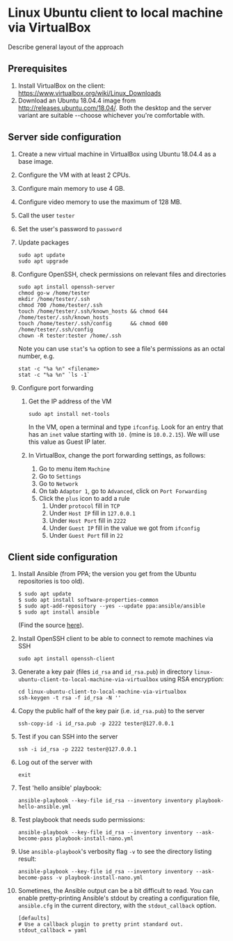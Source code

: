 # Linux Ubuntu client to local machine via VirtualBox

Describe general layout of the approach

## Prerequisites

1. Install VirtualBox on the client: https://www.virtualbox.org/wiki/Linux_Downloads
1. Download an Ubuntu 18.04.4 image from http://releases.ubuntu.com/18.04/. Both the desktop and the server variant are
suitable --choose whichever you're comfortable with.

## Server side configuration

1. Create a new virtual machine in VirtualBox using Ubuntu 18.04.4 as a base image.
1. Configure the VM with at least 2 CPUs.
1. Configure main memory to use 4 GB.
1. Configure video memory to use the maximum of 128 MB.
1. Call the user ``tester``
1. Set the user's password to ``password``
1. Update packages

    ```
    sudo apt update
    sudo apt upgrade
    ```

1. Configure OpenSSH, check permissions on relevant files and directories

    ```
    sudo apt install openssh-server
    chmod go-w /home/tester
    mkdir /home/tester/.ssh
    chmod 700 /home/tester/.ssh
    touch /home/tester/.ssh/known_hosts && chmod 644 /home/tester/.ssh/known_hosts
    touch /home/tester/.ssh/config      && chmod 600 /home/tester/.ssh/config
    chown -R tester:tester /home/.ssh
    ```

    Note you can use ``stat``'s ``%a`` option to see a file's permissions as an octal number, e.g.

    ```shell
    stat -c "%a %n" <filename>
    stat -c "%a %n" `ls -1`
    ```

1. Configure port forwarding

    1. Get the IP address of the VM
        
        ```shell
        sudo apt install net-tools
        ```

        In the VM, open a terminal and type ``ifconfig``. Look for an entry that has an ``inet`` value starting with ``10.`` (mine is ``10.0.2.15``). We will use this value as Guest IP later.

    1. In VirtualBox, change the port forwarding settings, as follows:
        1. Go to menu item ``Machine``
        1. Go to ``Settings``
        1. Go to ``Network``
        1. On tab ``Adaptor 1``, go to ``Advanced``, click on ``Port Forwarding``
        1. Click the ``plus`` icon to add a rule
            1. Under ``protocol`` fill in ``TCP``
            1. Under ``Host IP`` fill in ``127.0.0.1``
            1. Under ``Host Port`` fill in ``2222``
            1. Under ``Guest IP`` fill in the value we got from ``ifconfig``
            1. Under ``Guest Port`` fill in ``22``


## Client side configuration

1. Install Ansible (from PPA; the version you get from the Ubuntu repositories is too old).

    ```shell
    $ sudo apt update
    $ sudo apt install software-properties-common
    $ sudo apt-add-repository --yes --update ppa:ansible/ansible
    $ sudo apt install ansible
    ```

    (Find the source [here](https://docs.ansible.com/ansible/latest/installation_guide/intro_installation.html#installing-ansible-on-ubuntu)).

1. Install OpenSSH client to be able to connect to remote machines via SSH

    ```shell
    sudo apt install openssh-client
    ```

1. Generate a key pair (files ``id_rsa`` and ``id_rsa.pub``) in directory ``linux-ubuntu-client-to-local-machine-via-virtualbox`` using RSA encryption:

    ```shell
    cd linux-ubuntu-client-to-local-machine-via-virtualbox
    ssh-keygen -t rsa -f id_rsa -N ''
    ```

1. Copy the public half of the key pair (i.e. ``id_rsa.pub``) to the server

    ```shell
    ssh-copy-id -i id_rsa.pub -p 2222 tester@127.0.0.1
    ```

1. Test if you can SSH into the server

    ```shell
    ssh -i id_rsa -p 2222 tester@127.0.0.1
    ```

1. Log out of the server with

    ```shell
    exit
    ```

1. Test 'hello ansible' playbook:

    ```
    ansible-playbook --key-file id_rsa --inventory inventory playbook-hello-ansible.yml
    ```

1. Test playbook that needs sudo permissions:

    ```
    ansible-playbook --key-file id_rsa --inventory inventory --ask-become-pass playbook-install-nano.yml
    ```

1. Use ``ansible-playbook``'s verbosity flag ``-v`` to see the directory listing result:

    ```
    ansible-playbook --key-file id_rsa --inventory inventory --ask-become-pass -v playbook-install-nano.yml
    ```

1. Sometimes, the Ansible output can be a bit difficult to read. You can enable pretty-printing Ansible's stdout by
   creating a configuration file, ``ansible.cfg`` in the current directory, with the ``stdout_callback`` option.

    ```
    [defaults]
    # Use a callback plugin to pretty print standard out.
    stdout_callback = yaml
    ```
